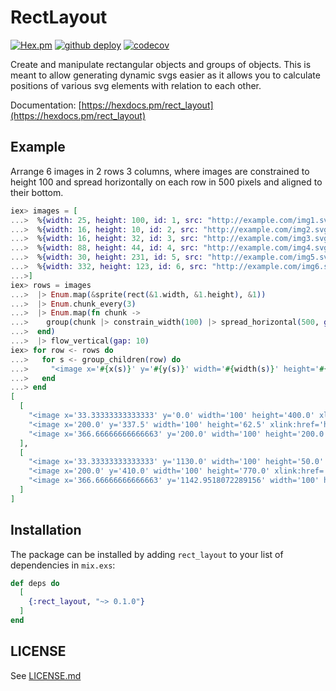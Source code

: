 # RectLayout

[![Hex.pm](https://img.shields.io/hexpm/v/rect_layout.svg)](https://hexdocs.pm/rect_layout)
[![github deploy](https://github.com/ivank/rect_layout/actions/workflows/deploy.yml/badge.svg)](https://github.com/ivank/rect_layout)
[![codecov](https://codecov.io/gh/ivank/rect_layout/graph/badge.svg?token=T7UZUFT8VR)](https://codecov.io/gh/ivank/rect_layout)

Create and manipulate rectangular objects and groups of objects.
This is meant to allow generating dynamic svgs easier as it allows you to calculate positions of various svg elements with relation to each other.

Documentation: [https://hexdocs.pm/rect_layout](https://hexdocs.pm/rect_layout)

## Example

Arrange 6 images in 2 rows 3 columns, where images are constrained to height 100 and spread horizontally on each row in 500 pixels and aligned to their bottom.

```elixir
iex> images = [
...>  %{width: 25, height: 100, id: 1, src: "http://example.com/img1.svg"},
...>  %{width: 16, height: 10, id: 2, src: "http://example.com/img2.svg"},
...>  %{width: 16, height: 32, id: 3, src: "http://example.com/img3.svg"},
...>  %{width: 88, height: 44, id: 4, src: "http://example.com/img4.svg"},
...>  %{width: 30, height: 231, id: 5, src: "http://example.com/img5.svg"},
...>  %{width: 332, height: 123, id: 6, src: "http://example.com/img6.svg"},
...>]
iex> rows = images
...>  |> Enum.map(&sprite(rect(&1.width, &1.height), &1))
...>  |> Enum.chunk_every(3)
...>  |> Enum.map(fn chunk ->
...>    group(chunk |> constrain_width(100) |> spread_horizontal(500, gap: 2) |> align_bottom(100))
...>  end)
...>  |> flow_vertical(gap: 10)
iex> for row <- rows do
...>   for s <- group_children(row) do
...>     "<image x='#{x(s)}' y='#{y(s)}' width='#{width(s)}' height='#{height(s)}' xlink:href='#{sprite_content(s).src}' />"
...>   end
...> end
[
  [
    "<image x='33.33333333333333' y='0.0' width='100' height='400.0' xlink:href='http://example.com/img1.svg' />",
    "<image x='200.0' y='337.5' width='100' height='62.5' xlink:href='http://example.com/img2.svg' />",
    "<image x='366.66666666666663' y='200.0' width='100' height='200.0' xlink:href='http://example.com/img3.svg' />",
  ],
  [
    "<image x='33.33333333333333' y='1130.0' width='100' height='50.0' xlink:href='http://example.com/img4.svg' />",
    "<image x='200.0' y='410.0' width='100' height='770.0' xlink:href='http://example.com/img5.svg' />",
    "<image x='366.66666666666663' y='1142.9518072289156' width='100' height='37.04819277108434' xlink:href='http://example.com/img6.svg' />",
  ]
]
```

## Installation

The package can be installed by adding `rect_layout` to your list of dependencies in `mix.exs`:

```elixir
def deps do
  [
    {:rect_layout, "~> 0.1.0"}
  ]
end
```

## LICENSE

See [LICENSE.md](/LICENSE.md)

